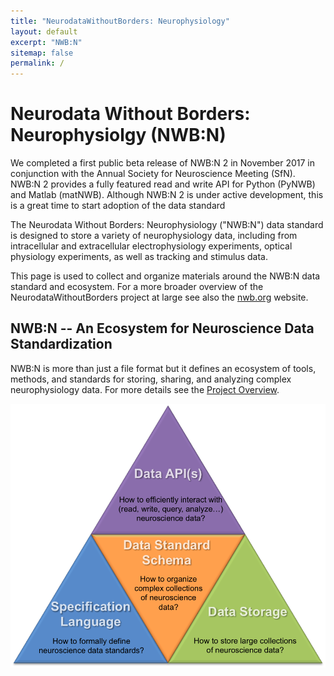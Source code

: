 ```yaml
---
title: "NeurodataWithoutBorders: Neurophysiology"
layout: default
excerpt: "NWB:N"
sitemap: false
permalink: /
---
```



# Neurodata Without Borders: Neurophysiolgy (NWB:N)

We completed a first public beta release of NWB:N 2 in November 2017 in conjunction with the Annual Society for Neuroscience Meeting (SfN). NWB:N 2 provides a fully featured read and write API for Python (PyNWB) and Matlab (matNWB). Although NWB:N 2 is under active development, this is a great time to start adoption of the data standard

The Neurodata Without Borders: Neurophysiology ("NWB:N") data standard is designed to store a variety of neurophysiology data, including from intracellular and extracellular electrophysiology experiments, optical physiology experiments, as well as tracking and stimulus data.

This page is used to collect and organize materials around the NWB:N data standard and ecosystem. For a more broader overview
of the NeurodataWithoutBorders project at large see also the <a href="https://www.nwb.org/">nwb.org</a> website.

## NWB:N -- An Ecosystem for Neuroscience Data Standardization

NWB:N is more than just a file format but it defines an ecosystem of tools, methods, and standards for
storing, sharing, and analyzing complex neurophysiology data. For more details see the [Project Overview](https://neurodatawithoutborders.github.io/overview).

<img alt="NWB:N Components" src="images/project_components.png" width="550" class="center-block">

